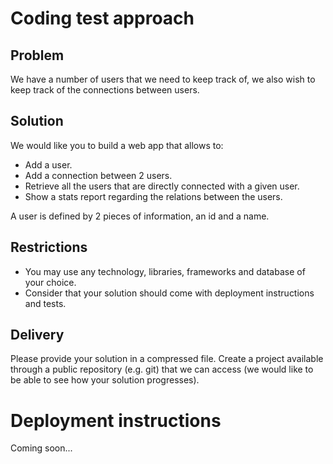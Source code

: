 # Coding test approach

## Problem

We have a number of users that we need to keep track of, we also wish to keep track
of the connections between users.

## Solution

We would like you to build a web app that allows to:
- Add a user.
- Add a connection between 2 users.
- Retrieve all the users that are directly connected with a given user.
- Show a stats report regarding the relations between the users.

A user is defined by 2 pieces of information, an id and a name.

## Restrictions

- You may use any technology, libraries, frameworks and database of your choice.
- Consider that your solution should come with deployment instructions and tests.

## Delivery

Please provide your solution in a compressed file.
Create a project available through a public repository (e.g. git) that we can access (we
would like to be able to see how your solution progresses).

# Deployment instructions

Coming soon...
